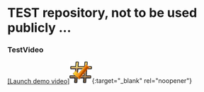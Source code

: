 # TEST repository, not to be used publicly ...

### TestVideo


[[Launch demo video]<img src="readme/hash.png" width="10%">](https://youtu.be/3ava4MVEu_I){:target="_blank" rel="noopener"}

